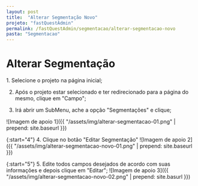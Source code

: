 ```yaml
---
layout: post
title:  "Alterar Segmentação Novo"
projeto: "fastQuestAdmin"
permalink: /fastQuestAdmin/segmentacao/alterar-segmentacao-novo
pasta: "Segmentacao"
---
```

# Alterar Segmentação

<div class="row" markdown="1">
<div class="6u 12u$(small)" markdown="1">
1. Selecione o projeto na página inicial;

2. Após o projeto estar selecionado e ter redirecionado para a página do mesmo, clique em "Campo";

3. Irá abrir um SubMenu, ache a opção "Segmentações" e clique;
</div>
<div class="6u 12u$(small)" markdown="1">
![Imagem de apoio 1]({{ "/assets/img/alterar-segmentacao-01.png" | prepend: site.baseurl }})
</div>                               
</div>

{:start="4"}
4. Clique no botão "Editar Segmentação"
![Imagem de apoio 2]({{ "/assets/img/alterar-segmentacao-novo-01.png" | prepend: site.baseurl }})

{:start="5"}
5. Edite todos campos desejados de acordo com suas informações e depois clique em "Editar";
![Imagem de apoio 3]({{ "/assets/img/alterar-segmentacao-novo-02.png" | prepend: site.basurl }})


